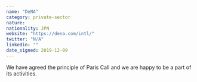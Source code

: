 ```yaml
---
name: "DeNA"
category: private-sector
nature:
nationality: JPN
website: "https://dena.com/intl/"
twitter: "N/A"
linkedin: ""
date_signed: 2019-12-09
---
```

We have agreed the principle of Paris Call and we are happy to be a part of its activities.

